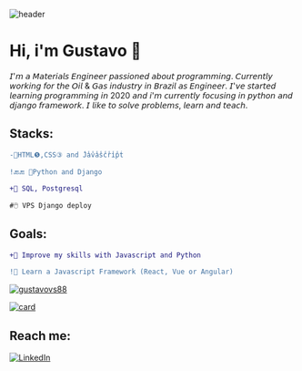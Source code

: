 ![header](https://capsule-render.vercel.app/api?type=waving&color=0:000000,100:F58840&section=header&fontColor=EADEDE&text=Welcome!&fontSize=40)


# Hi, i'm Gustavo 👋


𝘐'𝘮 𝘢 𝘔𝘢𝘵𝘦𝘳𝘪𝘢𝘭𝘴 𝘌𝘯𝘨𝘪𝘯𝘦𝘦𝘳 𝘱𝘢𝘴𝘴𝘪𝘰𝘯𝘦𝘥 𝘢𝘣𝘰𝘶𝘵 𝘱𝘳𝘰𝘨𝘳𝘢𝘮𝘮𝘪𝘯𝘨. 𝘊𝘶𝘳𝘳𝘦𝘯𝘵𝘭𝘺 𝘸𝘰𝘳𝘬𝘪𝘯𝘨 𝘧𝘰𝘳 𝘵𝘩𝘦 𝘖𝘪𝘭 & 𝘎𝘢𝘴 𝘪𝘯𝘥𝘶𝘴𝘵𝘳𝘺 𝘪𝘯 𝘉𝘳𝘢𝘻𝘪𝘭 𝘢𝘴 𝘌𝘯𝘨𝘪𝘯𝘦𝘦𝘳.
𝘐'𝘷𝘦 𝘴𝘵𝘢𝘳𝘵𝘦𝘥 𝘭𝘦𝘢𝘳𝘯𝘪𝘯𝘨 𝘱𝘳𝘰𝘨𝘳𝘢𝘮𝘮𝘪𝘯𝘨 𝘪𝘯 2020 𝘢𝘯𝘥 𝘪'𝘮 𝘤𝘶𝘳𝘳𝘦𝘯𝘵𝘭𝘺 𝘧𝘰𝘤𝘶𝘴𝘪𝘯𝘨 𝘪𝘯 𝘱𝘺𝘵𝘩𝘰𝘯 𝘢𝘯𝘥 𝘥𝘫𝘢𝘯𝘨𝘰 𝘧𝘳𝘢𝘮𝘦𝘸𝘰𝘳𝘬.
𝘐 𝘭𝘪𝘬𝘦 𝘵𝘰 𝘴𝘰𝘭𝘷𝘦 𝘱𝘳𝘰𝘣𝘭𝘦𝘮𝘴, 𝘭𝘦𝘢𝘳𝘯 𝘢𝘯𝘥 𝘵𝘦𝘢𝘤𝘩.

## Stacks:
  
```diff
-👀HTML❺,CSS③ and J̾a̾v̾a̾s̾c̾r̾i̾p̾t̾
  
!🔙🔚 🐍Python and Django
  
+💽 SQL, Postgresql
  
#🖱️ VPS Django deploy
```
 ## Goals:
 
 ```diff
+🚀 Improve my skills with Javascript and Python
  
!📖 Learn a Javascript Framework (React, Vue or Angular)
```
  
[![gustavovs88](https://github-readme-stats.vercel.app/api/top-langs/?username=gustavovs88&hide=html&layout=compact&theme=dark)](https://github.com/gustavovs88/)

[![card](https://github-readme-stats.vercel.app/api?username=gustavovs88&theme=dark)](https://github.com/gustavovs88/)

## Reach me:
  
[![LinkedIn](https://img.shields.io/badge/linkedin-%230077B5.svg?style=for-the-badge&logo=linkedin&logoColor=white)](https://br.linkedin.com/gustavo-veloso-da-silveira/)
  
<!---
gustavovs88/gustavovs88 is a ✨ special ✨ repository because its `README.md` (this file) appears on your GitHub profile.
You can click the Preview link to take a look at your changes.
![reversal](https://capsule-render.vercel.app/api?type=shark&height=50&color=0:000000,100:F58840&section=footer&fontColor=EADEDE&fontSize=40&reversal=true)
--->
